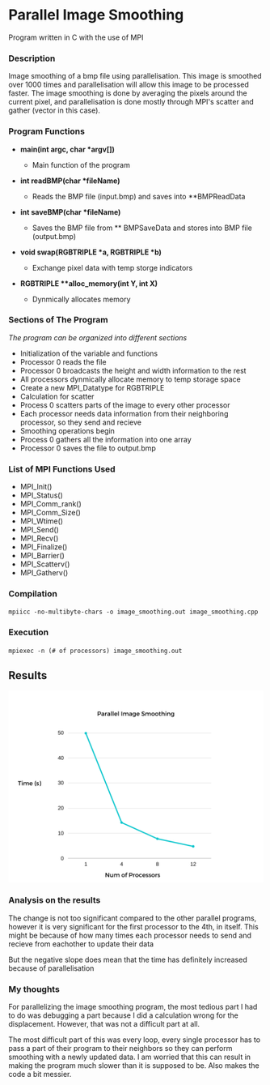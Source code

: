 # Parallel Image Smoothing
Program written in C with the use of MPI

### Description 
Image smoothing of a bmp file using parallelisation. This image is smoothed over 1000 times and parallelisation will allow this image to be processed faster. The image smoothing is done by averaging the pixels around the current pixel, and parallelisation is done mostly through MPI's scatter and gather (vector in this case).

### Program Functions
- **main(int argc, char \*argv[])**
  - Main function of the program

- **int readBMP(char \*fileName)**
  - Reads the BMP file (input.bmp) and saves into \*\*BMPReadData

- **int saveBMP(char \*fileName)**
  - Saves the BMP file from \*\* BMPSaveData and stores into BMP file (output.bmp)

- **void swap(RGBTRIPLE \*a, RGBTRIPLE \*b)**
  - Exchange pixel data with temp storge indicators

- **RGBTRIPLE \*\*alloc_memory(int Y, int X)**
  - Dynmically allocates memory

### Sections of The Program
*The program can be organized into different sections*
- Initialization of the variable and functions
- Processor 0 reads the file
- Processor 0 broadcasts the height and width information to the rest 
- All processors dynmically allocate memory to temp storage space
- Create a new MPI_Datatype for RGBTRIPLE
- Calculation for scatter
- Process 0 scatters parts of the image to every other processor
- Each processor needs data information from their neighboring processor, so they send and recieve
- Smoothing operations begin
- Process 0 gathers all the information into one array
- Processor 0 saves the file to output.bmp

### List of MPI Functions Used
- MPI_Init()
- MPI_Status()
- MPI_Comm_rank()
- MPI_Comm_Size()
- MPI_Wtime()
- MPI_Send()
- MPI_Recv()
- MPI_Finalize()
- MPI_Barrier()
- MPI_Scatterv()
- MPI_Gatherv()

### Compilation
`mpiicc -no-multibyte-chars -o image_smoothing.out image_smoothing.cpp`
### Execution
`mpiexec -n (# of processors) image_smoothing.out`
## Results
![Image of a graph](https://github.com/Karen-W-2002/image-smoothing-mpi/blob/main/graph.png)

### Analysis on the results
The change is not too significant compared to the other parallel programs, however it is very significant for the first processor to the 4th, in itself. This might be because of how many times each processor needs to send and recieve from eachother to update their data

But the negative slope does mean that the time has definitely increased because of parallelisation

### My thoughts
For parallelizing the image smoothing program, the most tedious part I had to do was debugging a part because I did a calculation wrong for the displacement. However, that was not a difficult part at all.

The most difficult part of this was every loop, every single processor has to pass a part of their program to their neighbors so they can perform smoothing with a newly updated data. I am worried that this can result in making the program much slower than it is supposed to be. Also makes the code a bit messier.
